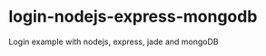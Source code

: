 login-nodejs-express-mongodb
============================

Login example with nodejs, express, jade and mongoDB
